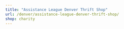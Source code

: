 ```yaml
---
title: "Assistance League Denver Thrift Shop"
url: /denver/assistance-league-denver-thrift-shop/
shop: charity
---
```

